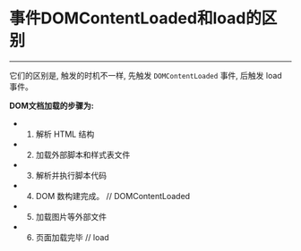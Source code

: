 # 事件DOMContentLoaded和load的区别

---

它们的区别是, 触发的时机不一样, 先触发 `DOMContentLoaded` 事件, 后触发 load 事件。

**DOM文档加载的步骤为:**

- 1. 解析 HTML 结构

- 2. 加载外部脚本和样式表文件

- 3. 解析并执行脚本代码

- 4. DOM 数构建完成。 // DOMContentLoaded

- 5. 加载图片等外部文件

- 6. 页面加载完毕 // load
